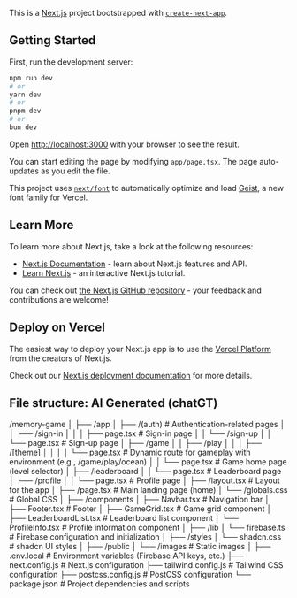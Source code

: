 This is a [Next.js](https://nextjs.org) project bootstrapped with [`create-next-app`](https://nextjs.org/docs/app/api-reference/cli/create-next-app).

## Getting Started

First, run the development server:

```bash
npm run dev
# or
yarn dev
# or
pnpm dev
# or
bun dev
```

Open [http://localhost:3000](http://localhost:3000) with your browser to see the result.

You can start editing the page by modifying `app/page.tsx`. The page auto-updates as you edit the file.

This project uses [`next/font`](https://nextjs.org/docs/app/building-your-application/optimizing/fonts) to automatically optimize and load [Geist](https://vercel.com/font), a new font family for Vercel.

## Learn More

To learn more about Next.js, take a look at the following resources:

- [Next.js Documentation](https://nextjs.org/docs) - learn about Next.js features and API.
- [Learn Next.js](https://nextjs.org/learn) - an interactive Next.js tutorial.

You can check out [the Next.js GitHub repository](https://github.com/vercel/next.js) - your feedback and contributions are welcome!

## Deploy on Vercel

The easiest way to deploy your Next.js app is to use the [Vercel Platform](https://vercel.com/new?utm_medium=default-template&filter=next.js&utm_source=create-next-app&utm_campaign=create-next-app-readme) from the creators of Next.js.

Check out our [Next.js deployment documentation](https://nextjs.org/docs/app/building-your-application/deploying) for more details.

## File structure: AI Generated (chatGT)
/memory-game
│
├── /app
│   ├── /(auth)                # Authentication-related pages
│   │   ├── /sign-in
│   │   │   ├── page.tsx       # Sign-in page
│   │   └── /sign-up
│   │       └── page.tsx       # Sign-up page
│   ├── /game
│   │   ├── /play
│   │   │   ├── /[theme]
│   │   │   │   └── page.tsx   # Dynamic route for gameplay with environment (e.g., /game/play/ocean)
│   │   └── page.tsx           # Game home page (level selector)
│   ├── /leaderboard
│   │   └── page.tsx           # Leaderboard page
│   ├── /profile
│   │   └── page.tsx           # Profile page
│   ├── /layout.tsx            # Layout for the app
│   ├── /page.tsx              # Main landing page (home)
│   └── /globals.css           # Global CSS
│
├── /components
│   ├── Navbar.tsx             # Navigation bar
│   ├── Footer.tsx             # Footer
│   ├── GameGrid.tsx           # Game grid component
│   ├── LeaderboardList.tsx    # Leaderboard list component
│   └── ProfileInfo.tsx        # Profile information component
│
├── /lib
│   └── firebase.ts            # Firebase configuration and initialization
│
├── /styles
│   └── shadcn.css             # shadcn UI styles
│
├── /public
│   └── /images                # Static images
│
├── .env.local                 # Environment variables (Firebase API keys, etc.)
├── next.config.js             # Next.js configuration
├── tailwind.config.js         # Tailwind CSS configuration
├── postcss.config.js          # PostCSS configuration
└── package.json               # Project dependencies and scripts

